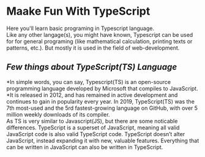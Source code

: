 # Maake Fun With TypeScript
Here you'll learn basic programing in Typescript language.  
Like any other langage(s), you might have known, Typescript can be used for for general programing (like mathematical calculation, printing texts or patterns, etc.). But mostly it is used in the field of web-development.
## _Few things about TypeScript(TS) Language_
*In simple words, you can say, Typescript(TS) is an open-source programming language developed by Microsoft that compiles to JavaScript. *It is released in 2012, and has remained in active development and continues to gain in popularity every year. In 2019, TypeScript(TS) was the 7th most-used and the 5rd fastest-growing language on GitHub, with over 5 million weekly downloads of its compiler. <br/> As TS is very similar to Javascript(JS), but there are some noticable differences. TypeScript is a superset of JavaScript, meaning all valid JavaScript code is also valid TypeScript code. TypeScript doesn’t alter JavaScript, instead expanding it with new, valuable features. Everything that can be written in JavaScript can also be written in TypeScript.

